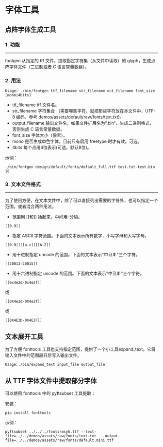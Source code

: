 # 字体工具

## 点阵字体生成工具

### 1. 功能
------------------
fontgen 从指定的 tff 文件，提取指定字符集（从文件中读取）的 glyph，生成点阵字体文件（二进制或者 C 语言常量数组）。

### 2. 用法

```
Usage: ./bin/fontgen ttf_filename str_filename out_filename font_size [mono|4bits]
```

* ttf\_filename tff 文件名。
* str\_filename 字符集合 （需要哪些字符，就把那些字符放在本文件中，UTF-8 编码，参考 demos/assets/default/raw/fonts/text.txt)。
* output\_filename 输出文件名。如果文件扩展名为“.bin“，生成二进制格式，否则生成 C 语言常量数据。
* font\_size 字体大小（像素）。
* mono 是否生成单色字体，目前只有启用 freetype 时才有效。可选。
* 4bits 每个点用4位表示(可选，默认8位)。

示例：

```
./bin/fontgen design/default/fonts/default_full.ttf test.txt test.bin 18
```

### 3. 文本文件格式
---------------
为了使用方便，在文本文件中，除了可以直接列出需要的字符外，也可以指定一个范围，或者混合两种用法。

* 范围用 [[和]] 括起来，中间用-分隔。

```
[[0-9]]
```

* 指定 ASCII 字符范围。下面的文本表示所有数字，小写字母和大写字母。

```
[[0-9]][[a-z]][[A-Z]]
```

* 用十进制指定 uncode 的范围。下面的文本表示"中丮丯"三个字符。

```
[[20013-20015]]
```

* 用十六进制指定 uncode 的范围。下面的文本表示"中丮丯"三个字符。

```
[[0x4e2d-0x4e2f]]
```
或

```
[[0X4e2d-0X4e2f]]
```

或

```
[[0X4E2D-0X4E2F]]
```

## 文本展开工具 

为了方便 fonttools 工具也支持指定范围，提供了一个小工具expand\_text。它将输入文件中的范围展开后写入输出文件。

```
Usage:./bin/expand_text input_file output_file
```

## 从 TTF 字体文件中提取部分字体

可以使用 fonttools 中的 pyftsubset 工具提取：

安装：
```
pip install fonttools
```

示例：

```
pyftsubset ../../../fonts/msyh.ttf --text-file=../../demos/assets/raw/fonts/text.txt  --output-file=../../demos/assets/raw/fonts/default.mini.ttf
```
